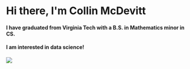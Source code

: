 <h1 align="Left">Hi there, I'm Collin McDevitt</h1>

<h4 align="Left"> I have graduated from Virginia Tech with a B.S. in Mathematics minor in CS.</h4>
<h4 aligb = "Left"> I am interested in data science!</h4>

<span align="left">

<img src="https://github-readme-stats.vercel.app/api/top-langs/?username=cmcdev-code&layout=donut&theme=gruvbox&langs_count=10&hide=javascript,html)">
  
</span>
